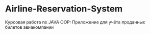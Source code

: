 # Airline-Reservation-System
Курсовая работа по JAVA OOP: Приложение для учёта проданных билетов авиакомпании

